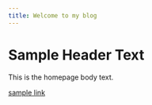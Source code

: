 ```yaml
---
title: Welcome to my blog
---
```


# Sample Header Text

This is the homepage body text.

[sample link](1.1.1.1)
